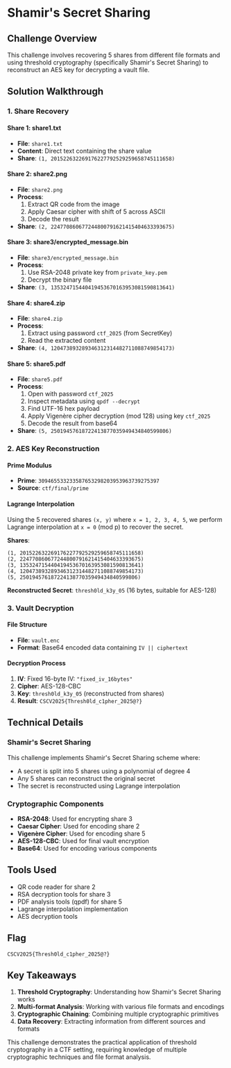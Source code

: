 # Shamir's Secret Sharing

## Challenge Overview
This challenge involves recovering 5 shares from different file formats and using threshold cryptography (specifically Shamir's Secret Sharing) to reconstruct an AES key for decrypting a vault file.

## Solution Walkthrough

### 1. Share Recovery

#### Share 1: share1.txt
- **File**: `share1.txt`
- **Content**: Direct text containing the share value
- **Share**: `(1, 201522632269176227792529259658745111658)`

#### Share 2: share2.png
- **File**: `share2.png`
- **Process**:
  1. Extract QR code from the image
  2. Apply Caesar cipher with shift of 5 across ASCII
  3. Decode the result
- **Share**: `(2, 224770860677244800791621415404633393675)`

#### Share 3: share3/encrypted_message.bin
- **File**: `share3/encrypted_message.bin`
- **Process**:
  1. Use RSA-2048 private key from `private_key.pem`
  2. Decrypt the binary file
- **Share**: `(3, 135324715440419453670163953081590813641)`

#### Share 4: share4.zip
- **File**: `share4.zip`
- **Process**:
  1. Extract using password `ctf_2025` (from SecretKey)
  2. Read the extracted content
- **Share**: `(4, 120473893289346312314482711088749854173)`

#### Share 5: share5.pdf
- **File**: `share5.pdf`
- **Process**:
  1. Open with password `ctf_2025`
  2. Inspect metadata using `qpdf --decrypt`
  3. Find UTF-16 hex payload
  4. Apply Vigenère cipher decryption (mod 128) using key `ctf_2025`
  5. Decode the result from base64
- **Share**: `(5, 25019457618722413877035949434840599806)`

### 2. AES Key Reconstruction

#### Prime Modulus
- **Prime**: `309465533233587653298203953963739275397`
- **Source**: `ctf/final/prime`

#### Lagrange Interpolation
Using the 5 recovered shares `(x, y)` where `x = 1, 2, 3, 4, 5`, we perform Lagrange interpolation at `x = 0` (mod p) to recover the secret.

**Shares**:
```
(1, 201522632269176227792529259658745111658)
(2, 224770860677244800791621415404633393675)
(3, 135324715440419453670163953081590813641)
(4, 120473893289346312314482711088749854173)
(5, 25019457618722413877035949434840599806)
```

**Reconstructed Secret**: `thresh0ld_k3y_05` (16 bytes, suitable for AES-128)

### 3. Vault Decryption

#### File Structure
- **File**: `vault.enc`
- **Format**: Base64 encoded data containing `IV || ciphertext`

#### Decryption Process
1. **IV**: Fixed 16-byte IV: `"fixed_iv_16bytes"`
2. **Cipher**: AES-128-CBC
3. **Key**: `thresh0ld_k3y_05` (reconstructed from shares)
4. **Result**: `CSCV2025{Thresh0ld_c1pher_2025@?}`

## Technical Details

### Shamir's Secret Sharing
This challenge implements Shamir's Secret Sharing scheme where:
- A secret is split into 5 shares using a polynomial of degree 4
- Any 5 shares can reconstruct the original secret
- The secret is reconstructed using Lagrange interpolation

### Cryptographic Components
- **RSA-2048**: Used for encrypting share 3
- **Caesar Cipher**: Used for encoding share 2
- **Vigenère Cipher**: Used for encoding share 5
- **AES-128-CBC**: Used for final vault encryption
- **Base64**: Used for encoding various components

## Tools Used
- QR code reader for share 2
- RSA decryption tools for share 3
- PDF analysis tools (qpdf) for share 5
- Lagrange interpolation implementation
- AES decryption tools

## Flag
```
CSCV2025{Thresh0ld_c1pher_2025@?}
```

## Key Takeaways
1. **Threshold Cryptography**: Understanding how Shamir's Secret Sharing works
2. **Multi-format Analysis**: Working with various file formats and encodings
3. **Cryptographic Chaining**: Combining multiple cryptographic primitives
4. **Data Recovery**: Extracting information from different sources and formats

This challenge demonstrates the practical application of threshold cryptography in a CTF setting, requiring knowledge of multiple cryptographic techniques and file format analysis.
